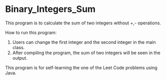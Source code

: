# Binary_Integers_Sum
This program is to calculate the sum of two integers without +,- operations.

How to run this program:

1) Users can change the first integer and the second integer in the main class.
2) After compiling the program, the sum of two integers will be seen in the output.


This program is for self-learning the one of the Leet Code problems using Java.

